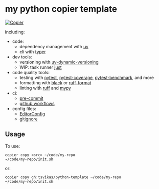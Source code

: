 # my python copier template
[![Copier](https://img.shields.io/endpoint?url=https://raw.githubusercontent.com/copier-org/copier/master/img/badge/badge-black.json)](https://github.com/copier-org/copier)

including:

- code:
  - dependency management with [uv](https://docs.astral.sh/uv/)
  - cli with [typer](https://typer.tiangolo.com/)
- dev tools:
  - versioning with
    [uv-dynamic-versioning](https://github.com/ninoseki/uv-dynamic-versioning)
  - WIP: task runner [just](https://just.systems/man/en/)
- code quality tools:
  - testing with [pytest](https://docs.pytest.org/),
    [pytest-coverage](https://pytest-cov.readthedocs.io/),
    [pytest-benchmark](https://pytest-benchmark.readthedocs.io/),
    and more
  - formatting with [black](https://black.readthedocs.io/)
    or [ruff-format](https://docs.astral.sh/ruff/formatter/)
  - linting with [ruff](https://docs.astral.sh/ruff/)
    and [mypy](https://mypy-lang.org/)
- ci:
  - [pre-commit](https://pre-commit.com/)
  - [github workflows](https://docs.github.com/en/actions/writing-workflows)
- config files:
  - [EditorConfig](https://editorconfig.org/)
  - [gitignore](https://gitignore.io/)

## Usage

To use:

```
copier copy <src> ~/code/my-repo
~/code/my-repo/init.sh
```

or:

```
copier copy gh:tsvikas/python-template ~/code/my-repo
~/code/my-repo/init.sh
```
